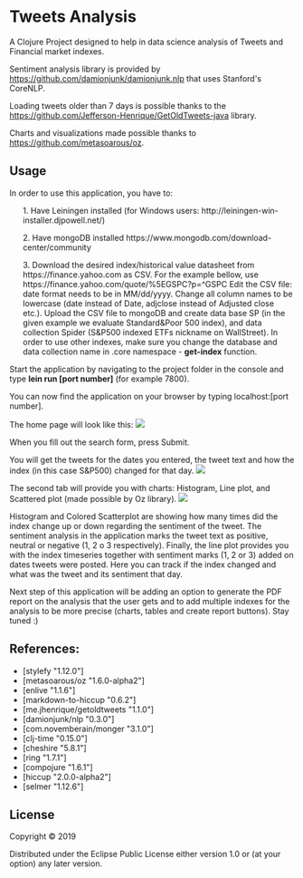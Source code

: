 # Tweets Analysis

A Clojure Project designed to help in data science analysis of Tweets and Financial market indexes.

Sentiment analysis library is provided by https://github.com/damionjunk/damionjunk.nlp that uses Stanford's CoreNLP.

Loading tweets older than 7 days is possible thanks to the https://github.com/Jefferson-Henrique/GetOldTweets-java library.

Charts and visualizations made possible thanks to https://github.com/metasoarous/oz.

## Usage

In order to use this application, you have to:
<ul>
1. Have Leiningen installed (for Windows users: http://leiningen-win-installer.djpowell.net/)</ul>
<ul>2. Have mongoDB installed https://www.mongodb.com/download-center/community </ul>
<ul>3. Download the desired index/historical value datasheet from https://finance.yahoo.com as CSV. For the example bellow, use https://finance.yahoo.com/quote/%5EGSPC?p=^GSPC
Edit the CSV file: date format needs to be in MM/dd/yyyy. Change all column names to be lowercase (date instead of Date, adjclose instead of Adjusted close etc.). 
Upload the CSV file to mongoDB and create data base SP (in the given example we evaluate Standard&Poor 500 index), and data collection Spider (S&P500 indexed ETFs nickname on WallStreet). In order to use other indexes, make sure you change the database and data collection name in .core namespace - <b>get-index</b> function. </ul>


Start the application by navigating to the project folder in the console and type <b>lein run [port number]</b> (for example 7800).

You can now find the application on your browser by typing localhost:[port number].

The home page will look like this:
<img src="images/s1.PNG">

When you fill out the search form, press Submit.

You will get the tweets for the dates you entered, the tweet text and how the index (in this case S&P500) changed for that day.
<img src="images/s2.PNG">

The second tab will provide you with charts: Histogram, Line plot, and Scattered plot (made possible by Oz library).
<img src="images/s3.PNG">

Histogram and Colored Scatterplot are showing how many times did the index change up or down regarding the sentiment of the tweet.
The sentiment analysis in the application marks the tweet text as positive, neutral or negative (1, 2 o 3 respectively).
Finally, the line plot provides you with the index timeseries together with sentiment marks (1, 2 or 3) added on dates tweets were posted. Here you can track if the index changed and what was the tweet and its sentiment that day.

Next step of this application will be adding an option to generate the PDF report on the analysis that the user gets and to add multiple indexes for the analysis to be more precise (charts, tables and create report buttons). Stay tuned :)

## References:
<ul>
<li>[stylefy "1.12.0"]</li>
<li>[metasoarous/oz "1.6.0-alpha2"]</li>
<li>[enlive "1.1.6"]</li>
<li>[markdown-to-hiccup "0.6.2"]</li>
<li>[me.jhenrique/getoldtweets "1.1.0"]</li>
<li>[damionjunk/nlp "0.3.0"]</li>
<li>[com.novemberain/monger "3.1.0"]</li>
<li>[clj-time "0.15.0"]</li>
<li>[cheshire "5.8.1"]</li>
<li>[ring "1.7.1"]</li>
<li>[compojure "1.6.1"]</li>
<li>[hiccup "2.0.0-alpha2"]</li>
<li>[selmer "1.12.6"]</li>
</ul>
  

## License

Copyright © 2019 

Distributed under the Eclipse Public License either version 1.0 or (at
your option) any later version.
